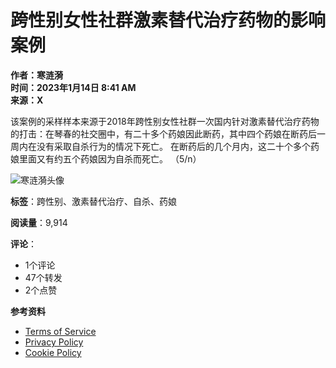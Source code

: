 # 跨性别女性社群激素替代治疗药物的影响案例

**作者：寒涟漪**  
**时间：2023年1月14日 8:41 AM**  
**来源：X**

该案例的采样样本来源于2018年跨性别女性社群一次国内针对激素替代治疗药物的打击：在琴春的社交圈中，有二十多个药娘因此断药，其中四个药娘在断药后一周内在没有采取自杀行为的情况下死亡。 在断药后的几个月内，这二十个多个药娘里面又有约五个药娘因为自杀而死亡。 （5/n）

![寒涟漪头像](https://pbs.twimg.com/profile_images/1701586146395127808/nXiZPlAl_normal.png)

**标签**：跨性别、激素替代治疗、自杀、药娘

**阅读量**：9,914

**评论**：  
- 1个评论  
- 47个转发  
- 2个点赞  

**参考资料**  
- [Terms of Service](https://twitter.com/tos)  
- [Privacy Policy](https://twitter.com/privacy)  
- [Cookie Policy](https://support.twitter.com/articles/20170514)  